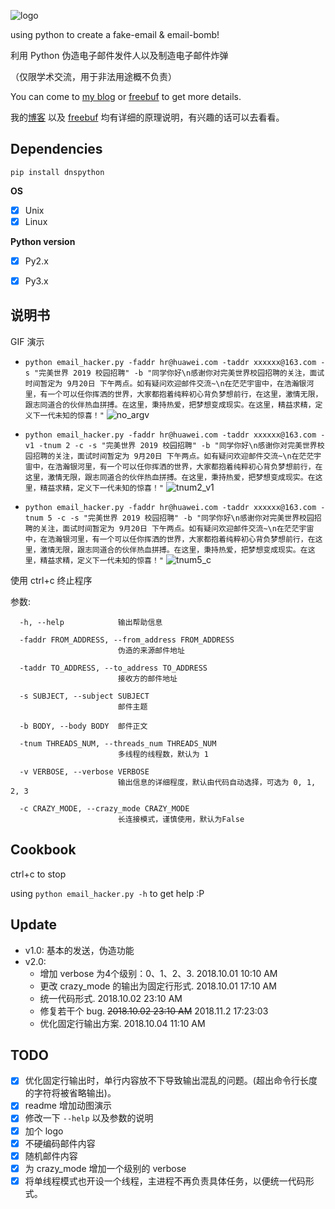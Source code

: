![logo](https://raw.githubusercontent.com/Macr0phag3/email_hack/master/pics/Logo.png)

using python to create a fake-email & email-bomb!

利用 Python 伪造电子邮件发件人以及制造电子邮件炸弹

（仅限学术交流，用于非法用途概不负责）

You can come to [my blog](https://www.tr0y.wang/2018/09/26/email-hacker/) or [freebuf](http://www.freebuf.com/sectool/184555.html) to get more details.

我的[博客](https://www.tr0y.wang/2018/09/26/email-hacker/) 以及 [freebuf](http://www.freebuf.com/sectool/184555.html) 均有详细的原理说明，有兴趣的话可以去看看。

## Dependencies
`pip install dnspython`

**OS**
- [x] Unix
- [x] Linux

**Python version**
- [x] Py2.x
- [x] Py3.x


## 说明书
GIF 演示

- `python email_hacker.py -faddr hr@huawei.com -taddr xxxxxx@163.com -s "完美世界 2019 校园招聘" -b "同学你好\n感谢你对完美世界校园招聘的关注，面试时间暂定为 9月20日 下午两点。如有疑问欢迎邮件交流~\n在茫茫宇宙中，在浩瀚银河里，有一个可以任你挥洒的世界，大家都抱着纯粹初心背负梦想前行，在这里，激情无限，跟志同道合的伙伴热血拼搏。在这里，秉持热爱，把梦想变成现实。在这里，精益求精，定义下一代未知的惊喜！"`
![no_argv](https://raw.githubusercontent.com/Macr0phag3/email_hack/master/pics/no_argv.png)

- `python email_hacker.py -faddr hr@huawei.com -taddr xxxxxx@163.com -v1 -tnum 2 -c -s "完美世界 2019 校园招聘" -b "同学你好\n感谢你对完美世界校园招聘的关注，面试时间暂定为 9月20日 下午两点。如有疑问欢迎邮件交流~\n在茫茫宇宙中，在浩瀚银河里，有一个可以任你挥洒的世界，大家都抱着纯粹初心背负梦想前行，在这里，激情无限，跟志同道合的伙伴热血拼搏。在这里，秉持热爱，把梦想变成现实。在这里，精益求精，定义下一代未知的惊喜！"`
![tnum2_v1](https://raw.githubusercontent.com/Macr0phag3/email_hack/master/pics/tnum2_v1.gif)

- `python email_hacker.py -faddr hr@huawei.com -taddr xxxxxx@163.com -tnum 5 -c -s "完美世界 2019 校园招聘" -b "同学你好\n感谢你对完美世界校园招聘的关注，面试时间暂定为 9月20日 下午两点。如有疑问欢迎邮件交流~\n在茫茫宇宙中，在浩瀚银河里，有一个可以任你挥洒的世界，大家都抱着纯粹初心背负梦想前行，在这里，激情无限，跟志同道合的伙伴热血拼搏。在这里，秉持热爱，把梦想变成现实。在这里，精益求精，定义下一代未知的惊喜！"`
![tnum5_c](https://raw.githubusercontent.com/Macr0phag3/email_hack/master/pics/tnum5_c.gif)

使用 ctrl+c 终止程序

参数:

```
  -h, --help            输出帮助信息

  -faddr FROM_ADDRESS, --from_address FROM_ADDRESS
                        伪造的来源邮件地址

  -taddr TO_ADDRESS, --to_address TO_ADDRESS
                        接收方的邮件地址

  -s SUBJECT, --subject SUBJECT
                        邮件主题

  -b BODY, --body BODY  邮件正文

  -tnum THREADS_NUM, --threads_num THREADS_NUM
                        多线程的线程数，默认为 1

  -v VERBOSE, --verbose VERBOSE
                        输出信息的详细程度，默认由代码自动选择，可选为 0, 1, 2, 3

  -c CRAZY_MODE, --crazy_mode CRAZY_MODE
                        长连接模式，谨慎使用，默认为False
```

## Cookbook
ctrl+c to stop

using `python email_hacker.py -h` to get help
:P

## Update
- v1.0: 基本的发送，伪造功能
- v2.0:
  - 增加 verbose 为4个级别：0、1、2、3. 2018.10.01 10:10 AM
  - 更改 crazy_mode 的输出为固定行形式. 2018.10.01 17:10 AM
  - 统一代码形式. 2018.10.02 23:10 AM
  - 修复若干个 bug. ~~2018.10.02 23:10 AM~~ 2018.11.2 17:23:03
  - 优化固定行输出方案. 2018.10.04 11:10 AM

## TODO
- [x] 优化固定行输出时，单行内容放不下导致输出混乱的问题。(超出命令行长度的字符将被省略输出)。
- [x] readme 增加动图演示
- [x] 修改一下 `--help` 以及参数的说明
- [x] 加个 logo
- [x] 不硬编码邮件内容
- [x] 随机邮件内容
- [x] 为 crazy_mode 增加一个级别的 verbose
- [x] 将单线程模式也开设一个线程，主进程不再负责具体任务，以便统一代码形式。
